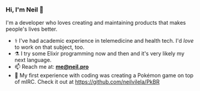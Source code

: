 ### Hi, I'm Neil 👋

I'm a developer who loves creating and maintaining products that makes people's lives better.

- ⚕️ I've had academic experience in telemedicine and health tech. I'd _love_ to work on that subject, too.
- ⚗️ I try some Elixir programming now and then and it's very likely my next language.
- 📫 Reach me at: **me@neil.pro**
- 🐉 My first experience with coding was creating a Pokémon game on top of mIRC. Check it out at https://github.com/neilvilela/PkBR

